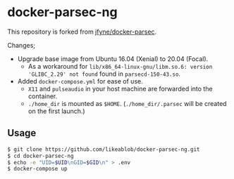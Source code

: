 # docker-parsec-ng
This repository is forked from [jfyne/docker-parsec](https://github.com/jfyne/docker-parsec).

Changes;
- Upgrade base image from Ubuntu 16.04 (Xenial) to 20.04 (Focal).
  - As a workaround for `lib/x86_64-linux-gnu/libm.so.6: version 'GLIBC_2.29' not found` found in `parsecd-150-43.so`.
- Added `docker-compose.yml` for ease of use.
  - `X11` and `pulseaudio` in your host machine are forwarded into the container.
  - `./home_dir` is mounted as `$HOME`. (`./home_dir/.parsec` will be created on the first launch.)

## Usage

```bash
$ git clone https://github.com/likeablob/docker-parsec-ng.git
$ cd docker-parsec-ng
$ echo -e "UID=$UID\nGID=$GID\n" > .env
$ docker-compose up
```
